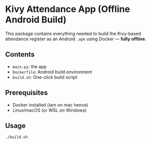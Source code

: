 # Kivy Attendance App (Offline Android Build)

This package contains everything needed to build the Kivy-based attendance register as an Android `.apk` using Docker — **fully offline**.

##  Contents
- `main.py`: the app
- `Dockerfile`: Android build environment
- `build.sh`: One-click build script

## Prerequisites
- Docker installed (iam on mac hence)
- Linux/macOS (or WSL on Windows)
  

## Usage

```bash
./build.sh
